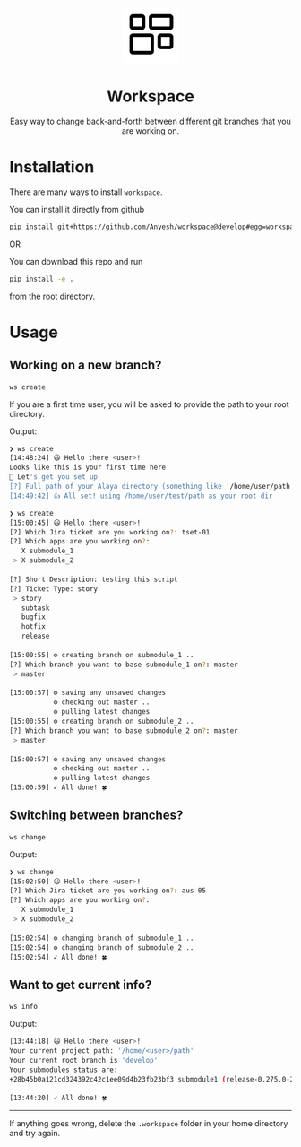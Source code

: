 <p align="center">
  <a href=#">
    <img width="100" src="./assets/workspace.png">
  </a>
</p>

<h1 align="center">Workspace</h1>
<p align="center">Easy way to change back-and-forth between different git branches that you are working on.</p>

# Installation

There are many ways to install `workspace`.

You can install it directly from github

```bash
pip install git+https://github.com/Anyesh/workspace@develop#egg=workspace
```

OR

You can download this repo and run

```bash
pip install -e .
```

from the root directory.

# Usage

## Working on a new branch?

```bash
ws create
```

If you are a first time user, you will be asked to provide the path to your root directory.

Output:

```bash
❯ ws create
[14:48:24] 😃 Hello there <user>!                                                                                                                                                                                                     cli.py:109
Looks like this is your first time here
🦝 Let's get you set up
[?] Full path of your Alaya directory (something like '/home/user/path') : /home/user/test/path
[14:49:42] 👍 All set! using /home/user/test/path as your root dir
```

```bash
❯ ws create
[15:00:45] 😃 Hello there <user>!                                                                                                                                                                                                     cli.py:109
[?] Which Jira ticket are you working on?: tset-01
[?] Which apps are you working on?:
   X submodule_1
 > X submodule_2

[?] Short Description: testing this script
[?] Ticket Type: story
 > story
   subtask
   bugfix
   hotfix
   release

[15:00:55] ⚙ creating branch on submodule_1 ..                                                                                                                                                                                         cli.py:75
[?] Which branch you want to base submodule_1 on?: master
 > master

[15:00:57] ⚙ saving any unsaved changes                                                                                                                                                                                                cli.py:96
           ⚙ checking out master ..                                                                                                                                                                                                    cli.py:98
           ⚙ pulling latest changes
[15:00:55] ⚙ creating branch on submodule_2 ..                                                                                                                                                                                         cli.py:75
[?] Which branch you want to base submodule_2 on?: master
 > master

[15:00:57] ⚙ saving any unsaved changes                                                                                                                                                                                                cli.py:96
           ⚙ checking out master ..                                                                                                                                                                                                    cli.py:98
           ⚙ pulling latest changes
[15:00:59] ✓ All done! 🍀
```

## Switching between branches?

```bash
ws change
```

Output:

```bash
❯ ws change
[15:02:50] 😃 Hello there <user>!                                                                                                                                                                                                     cli.py:109
[?] Which Jira ticket are you working on?: aus-05
[?] Which apps are you working on?:
   X submodule_1
 > X submodule_2

[15:02:54] ⚙ changing branch of submodule_1 ..
[15:02:54] ⚙ changing branch of submodule_2 ..
[15:02:54] ✓ All done! 🍀
```

## Want to get current info?

```bash
ws info
```

Output:

```bash
[13:44:18] 😃 Hello there <user>!                                                                                                                                                                                                     cli.py:109
Your current project path: '/home/<user>/path'
Your current root branch is 'develop'
Your submodules status are:
+28b45b0a121cd324392c42c1ee09d4b23fb23bf3 submodule1 (release-0.275.0-2321-g28ba5b0011)

[13:44:20] ✓ All done! 🍀
```

---

If anything goes wrong, delete the `.workspace` folder in your home directory and try again.
